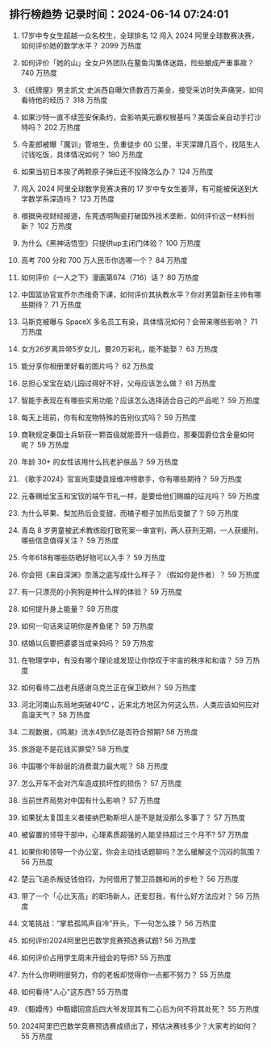 
## 排行榜趋势 记录时间：2024-06-14 07:24:01
  
  1. 17岁中专女生超越一众名校生，全球排名 12 闯入 2024 阿里全球数赛决赛，如何评价她的数学水平？ 2099 万热度
    
  2. 如何评价「她的山」全女户外团队在鳌鱼沟集体迷路，险些酿成严重事故？ 740 万热度
    
  3. 《纸牌屋》男主凯文·史派西自曝欠债数百万美金，接受采访时失声痛哭，如何看待他的经历？ 318 万热度
    
  4. 如果沙特一直不续签安保条约，会影响美元霸权根基吗？美国会亲自动手打沙特吗？ 202 万热度
    
  5. 今麦郎被曝「魔训」管培生，负重徒步 60 公里，半天深蹲几百个，找陌生人讨钱吃饭，具体情况如何？ 180 万热度
    
  6. 如果当初日本挨了两颗原子弹后还不投降怎么办？ 124 万热度
    
  7. 闯入 2024 阿里全球数学竞赛决赛的 17 岁中专女生姜萍，有可能被保送到大学数学系深造吗？ 123 万热度
    
  8. 根据央视财经报道，东莞透明陶瓷打破国外技术垄断，如何评价这一材料创新？ 102 万热度
    
  9. 为什么《黑神话悟空》只提供up主闭门体验？ 100 万热度
    
  10. 高考 700 分和 700 万人民币你选哪一个？ 84 万热度
    
  11. 如何评价《一人之下》漫画第674（716）话？ 80 万热度
    
  12. 中国篮协官宣乔尔杰维奇下课，如何评价其执教水平？你对男篮新任主帅有哪些期待？ 71 万热度
    
  13. 马斯克被曝与 SpaceX 多名员工有染，具体情况如何？会带来哪些影响？ 71 万热度
    
  14. 女方26岁离异带5岁女儿，要20万彩礼，能不能娶？ 63 万热度
    
  15. 能分享你相册里好看的图片吗？ 62 万热度
    
  16. 总担心宝宝在幼儿园过得好不好，父母应该怎么做？ 61 万热度
    
  17. 智能手表现在有哪些实用功能？应该怎么选择适合自己的产品呢？ 59 万热度
    
  18. 每天上班前，你有和宠物特殊的告别仪式吗？ 59 万热度
    
  19. 商鞅规定秦国士兵斩获一颗首级就能晋升一级爵位，那秦国爵位含金量如何呢？ 59 万热度
    
  20. 年龄 30+ 的女性该用什么抗老护肤品？ 59 万热度
    
  21. 《歌手2024》官宣尚雯婕袁娅维冲榜歌手，你有哪些期待？ 59 万热度
    
  22. 元春赐给宝玉和宝钗的端午节礼一样，是要给他们赐婚的征兆吗？ 59 万热度
    
  23. 为什么苹果、梨加热后会变甜，而橘子橙子加热后变酸了？ 59 万热度
    
  24. 青岛 8 岁男童被武术教练殴打致死案一审宣判，两人获刑无期，一人获缓刑，哪些信息值得关注？ 59 万热度
    
  25. 今年618有哪些防晒好物可以入手？ 59 万热度
    
  26. 你会把《来自深渊》奈落之底写成什么样子？（假如你是作者）？ 59 万热度
    
  27. 有一只漂亮的小狗狗是种什么样的体验？ 59 万热度
    
  28. 如何提升身上能量？ 59 万热度
    
  29. 如何一句话来证明你是养鱼佬？ 59 万热度
    
  30. 结婚以后要把婆婆当成亲妈吗？ 59 万热度
    
  31. 在物理学中，有没有哪个理论或发现让你惊叹于宇宙的秩序和和谐？ 59 万热度
    
  32. 如何看待二战老兵感谢乌克兰正在保卫欧州？ 59 万热度
    
  33. 河北河南山东局地突破40℃ ，近来北方地区为何这么热，人类应该如何应对高温天气？ 58 万热度
    
  34. 二观数据，《鸣潮》流水4到5亿是否符合预期? 58 万热度
    
  35. 旅游是不是花钱买罪受? 58 万热度
    
  36. 中国哪个年龄层的消费潜力最大呢？ 58 万热度
    
  37. 怎么开车不会对汽车造成损坏性的损伤？ 57 万热度
    
  38. 当前世界局势对中国有什么影响？ 57 万热度
    
  39. 如果犹太复国主义者接纳巴勒斯坦人是不是就没那么多事了？ 57 万热度
    
  40. 被留置的领导干部中，心理素质超强的人能坚持超过三个月不? 57 万热度
    
  41. 如果你和领导一个办公室，你会主动找话题聊吗？怎么缓解这个沉闷的氛围？ 56 万热度
    
  42. 楚云飞追杀叛徒钱伯钧，为何借用了警卫员魏和尚的步枪？ 56 万热度
    
  43. 带了一个「心比天高」的职场新人，还爱怼我，有什么好方法应对？ 56 万热度
    
  44. 文笔挑战：“掌若孤鸣声自冷”开头，下一句怎么接？ 56 万热度
    
  45. 如何评价2024阿里巴巴数学竞赛预选赛试题? 56 万热度
    
  46. 如何评价占用学生周末开组会的导师? 55 万热度
    
  47. 为什么你明明很努力，你的老板却觉得你一点都不努力？ 55 万热度
    
  48. 如何看待"人心"这东西? 55 万热度
    
  49. 《甄嬛传》中甄嬛回宫后四大爷发现其有二心后为何不将其处死？ 55 万热度
    
  50. 2024阿里巴巴数学竞赛预选赛成绩出了，预估决赛线多少？大家考的如何？ 55 万热度
    